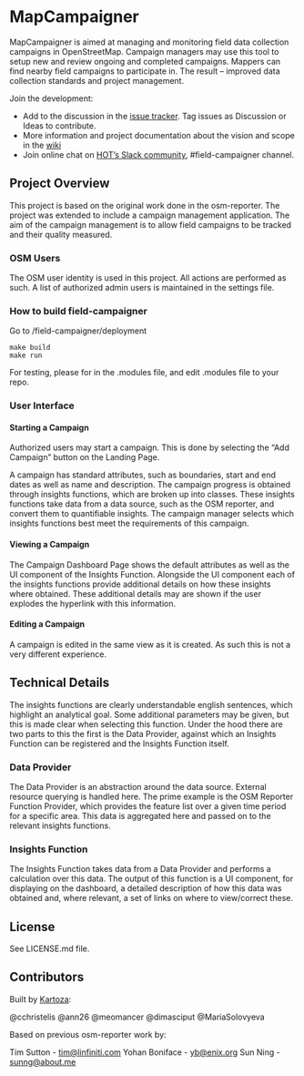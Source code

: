 # MapCampaigner

MapCampaigner is aimed at managing and monitoring field data collection campaigns in OpenStreetMap. Campaign managers may use this tool to setup new and review ongoing and completed campaigns. Mappers can find nearby field campaigns to participate in. The result – improved data collection standards and project management.

Join the development: 

  * Add to the discussion in the [issue tracker](https://github.com/hotosm/field-campaigner/issues). Tag issues as Discussion or Ideas to contribute. 
  * More information and project documentation about the vision and scope in the [wiki](https://github.com/hotosm/field-campaigner/wiki)
  * Join online chat on [HOT’s Slack community](https://slack.hotosm.org/), #field-campaigner channel. 

## Project Overview

This project is based on the original work done in the osm-reporter. The project was extended to include a campaign management application. The aim of the campaign management is to allow field campaigns to be tracked and their quality measured. 

### OSM Users

The OSM user identity is used in this project. All actions are performed as such. A list of authorized admin users is maintained in the settings file. 

### How to build field-campaigner

Go to /field-campaigner/deployment
```
make build
make run
```

For testing, please for in the .modules file, and edit .modules file to your repo.

### User Interface

#### Starting a Campaign

Authorized users may start a campaign. This is done by selecting the “Add Campaign” button on the Landing Page.

A campaign has standard attributes, such as boundaries, start and end dates as well as name and description. The campaign progress is obtained through insights functions, which are broken up into classes. These insights functions take data from a data source, such as the OSM reporter, and convert them to quantifiable insights. The campaign manager selects which insights functions best meet the requirements of this campaign.

#### Viewing a Campaign

The Campaign Dashboard Page shows the default attributes as well as the UI component of the Insights Function. Alongside the UI component each of the insights functions provide additional details on how these insights where obtained. These additional details may are shown if the user explodes the hyperlink with this information.

#### Editing a Campaign

A campaign is edited in the same view as it is created. As such this is not a very different experience.

## Technical Details

The insights functions are clearly understandable english sentences, which highlight an analytical goal. Some additional parameters may be given, but this is made clear when selecting this function. Under the hood there are two parts to this the first is the Data Provider, against which an Insights Function can be registered and the Insights Function itself.

### Data Provider

The Data Provider is an abstraction around the data source. External resource querying is handled here. The prime example is the OSM Reporter Function Provider, which provides the feature list over a given time period for a specific area. This data is aggregated here and passed on to the relevant insights functions. 

### Insights Function

The Insights Function takes data from a Data Provider and performs a calculation over this data. The output of this function is a UI component, for displaying on the dashboard, a detailed description of how this data was obtained and, where relevant, a set of links on where to view/correct these.

## License

See LICENSE.md file.

## Contributors

Built by [Kartoza](http://kartoza.com/): 

@cchristelis
@ann26
@meomancer
@dimasciput
@MariaSolovyeva

Based on previous osm-reporter work by: 

Tim Sutton - tim@linfiniti.com
Yohan Boniface - yb@enix.org
Sun Ning - sunng@about.me
